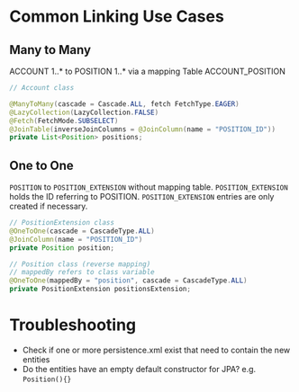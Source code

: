 # Common Linking Use Cases

## Many to Many

ACCOUNT 1..\* to POSITION 1..\* via a mapping Table ACCOUNT\_POSITION

```java
// Account class

@ManyToMany(cascade = Cascade.ALL, fetch FetchType.EAGER)
@LazyCollection(LazyCollection.FALSE)
@Fetch(FetchMode.SUBSELECT)
@JoinTable(inverseJoinColumns = @JoinColumn(name = "POSITION_ID"))
private List<Position> positions;
```

## One to One

`POSITION` to `POSITION_EXTENSION` without mapping table. `POSITION_EXTENSION` holds the ID referring to POSITION. `POSITION_EXTENSION` entries are only created if necessary.

```java
// PositionExtension class
@OneToOne(cascade = CascadeType.ALL)
@JoinColumn(name = "POSITION_ID")
private Position position;

// Position class (reverse mapping)
// mappedBy refers to class variable
@OneToOne(mappedBy = "position", cascade = CascadeType.ALL)
private PositionExtension positionsExtension;
```

# Troubleshooting

* Check if one or more persistence.xml exist that need to contain the new entities
* Do the entities have an empty default constructor for JPA? e.g. `Position(){}`
